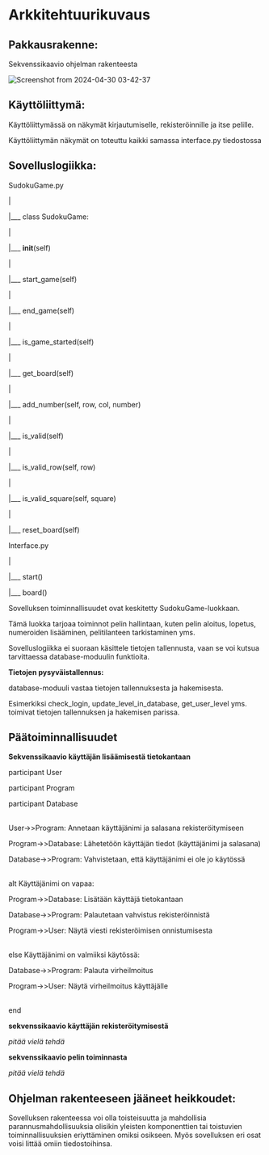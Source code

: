 # Arkkitehtuurikuvaus

## Pakkausrakenne:

Sekvenssikaavio ohjelman rakenteesta

![Screenshot from 2024-04-30 03-42-37](https://github.com/EmilVisuri/ot-harjoitustyo/assets/156796516/6ce8269b-e762-4ae1-a1de-f43685656b8a)



## Käyttöliittymä:
Käyttöliittymässä on näkymät kirjautumiselle, rekisteröinnille ja itse pelille.

Käyttöliittymän näkymät on toteuttu kaikki samassa interface.py tiedostossa

## Sovelluslogiikka:
SudokuGame.py

|

|___ class SudokuGame:

|    

|___ __init__(self)

|    

|___ start_game(self)

|  

|___ end_game(self)

|    

|___ is_game_started(self)

|     

|___ get_board(self)

|    

|___ add_number(self, row, col, number)

|   

|___ is_valid(self)

|   

|___ is_valid_row(self, row)

|    

|___ is_valid_square(self, square)

|  

|___ reset_board(self)

Interface.py

|

|___ start()

|___ board()


Sovelluksen toiminnallisuudet ovat keskitetty SudokuGame-luokkaan.

Tämä luokka tarjoaa toiminnot pelin hallintaan, kuten pelin aloitus, lopetus, numeroiden lisääminen, pelitilanteen tarkistaminen yms.

Sovelluslogiikka ei suoraan käsittele tietojen tallennusta, vaan se voi kutsua tarvittaessa database-moduulin funktioita.

**Tietojen pysyväistallennus:**

database-moduuli vastaa tietojen tallennuksesta ja hakemisesta.

Esimerkiksi check_login, update_level_in_database, get_user_level yms. toimivat tietojen tallennuksen ja hakemisen parissa.

## Päätoiminnallisuudet
**Sekvenssikaavio käyttäjän lisäämisestä tietokantaan**

participant User

participant Program

participant Database

<br>
User->>Program: Annetaan käyttäjänimi ja salasana rekisteröitymiseen

Program->>Database: Lähetetöön käyttäjän tiedot (käyttäjänimi ja salasana)

Database->>Program: Vahvistetaan, että käyttäjänimi ei ole jo käytössä


<br>
alt Käyttäjänimi on vapaa:

Program->>Database: Lisätään käyttäjä tietokantaan
    
Database->>Program: Palautetaan vahvistus rekisteröinnistä
    
Program->>User: Näytä viesti rekisteröimisen onnistumisesta
  

<br>
else Käyttäjänimi on valmiiksi käytössä:

Database->>Program: Palauta virheilmoitus
    
Program->>User: Näytä virheilmoitus käyttäjälle
     
<br>  
end

**sekvenssikaavio käyttäjän rekisteröitymisestä**

 *pitää vielä tehdä*
 
**sekvenssikaavio pelin toiminnasta**

*pitää vielä tehdä*

## Ohjelman rakenteeseen jääneet heikkoudet:
Sovelluksen rakenteessa voi olla toisteisuutta ja mahdollisia parannusmahdollisuuksia olisikin yleisten komponenttien tai toistuvien toiminnallisuuksien eriyttäminen omiksi osikseen.
Myös sovelluksen eri osat voisi littää omiin tiedostoihinsa.
